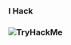 <h3>I Hack<h3>
<img src="https://tryhackme-badges.s3.amazonaws.com/doragonsec.png" alt="TryHackMe">
